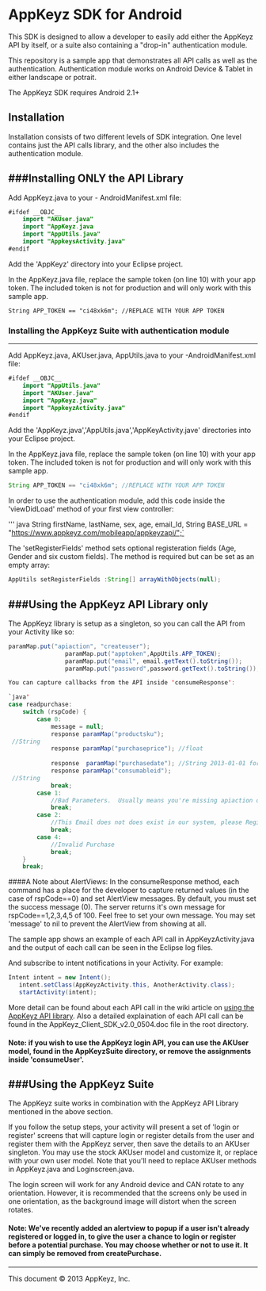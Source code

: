 AppKeyz SDK for Android
============

This SDK is designed to allow a developer to easily add either the AppKeyz API by itself, or a suite also containing a "drop-in" authentication module.

This repository is a sample app that demonstrates all API calls as well as the authentication. Authentication module works on Android Device & Tablet in either landscape or potrait.

The AppKeyz SDK requires Android 2.1+

Installation
------------

Installation consists of two different levels of SDK integration. One level contains just the API calls library, and the other also includes the authentication module.

###Installing ONLY the API Library
------
Add AppKeyz.java to your <Application Name>- AndroidManifest.xml file:

```.java
#ifdef __OBJC__
    import "AKUser.java"
    import "AppKeyz.java
    import "AppUtils.java"
    import "AppkeysActivity.java" 
#endif
```

Add the 'AppKeyz' directory into your Eclipse project.

In the AppKeyz.java file, replace the sample token (on line 10) with your app token. The included token is not for production and will only work with this sample app.

```.Java
String APP_TOKEN == "ci48xk6m"; //REPLACE WITH YOUR APP TOKEN
```


### Installing the AppKeyz Suite with authentication module
------

Add AppKeyz.java, AKUser.java, AppUtils.java to your <Application Name>-AndroidManifest.xml file:

```.java
#ifdef __OBJC__
    import "AppUtils.java"
    import "AKUser.java"
    import "AppKeyz.java"
    import "AppkeyzActivity.java"
#endif
```

Add the 'AppKeyz.java','AppUtils.java','AppKeyActivity.jave' directories into your Eclipse project.

In the AppKeyz.java file, replace the sample token (on line 10) with your app token. The included token is not for production and will only work with this sample app.

```.java
String APP_TOKEN == "ci48xk6m"; //REPLACE WITH YOUR APP TOKEN
```

In order to use the authentication module, add this code inside the 'viewDidLoad' method of your first view controller:

''' java
String firstName, lastName, sex, age, email_Id,
String BASE_URL = "https://www.appkeyz.com/mobileapp/appkeyzapi/";`

The 'setRegisterFields' method sets optional registeration fields (Age, Gender and six custom fields). The method is required but can be set as an empty array:


```Java
AppUtils setRegisterFields :String[] arrayWithObjects(null);
```

###Using the AppKeyz API Library only
------

The AppKeyz library is setup as a singleton, so you can call the API from your Activity like so:

```java
paramMap.put("apiaction", "createuser");
				paramMap.put("apptoken",AppUtils.APP_TOKEN);
				paramMap.put("email", email.getText().toString());
				paramMap.put("password",password.getText().toString());```

You can capture callbacks from the API inside 'consumeResponse':

`java'
case readpurchase:
    switch (rspCode) {
        case 0:
            message = null;
            response paramMap("productsku");
 //String
            response paramMap("purchaseprice"); //float
           
            response  paramMap("purchasedate"); //String 2013-01-01 format
            response paramMap("consumableid");
 //String
            break;
        case 1:
            //Bad Parameters.  Usually means you're missing apiaction or apptoken
            break;
        case 2:
            //This Email does not does exist in our system, please Register or log in using a different email
            break;
        case 4:
            //Invalid Purchase
            break;
    }
    break;
```

####A Note about AlertViews:
In the consumeResponse method, each command has a place for the developer to capture returned values (in the case of rspCode==0) and set AlertView messages. By default, you must set the success message (0). The server returns it's own message for rspCode==1,2,3,4,5 of 100. Feel free to set your own message. You may set 'message' to nil to prevent the AlertView from showing at all.

The sample app shows an example of each API call in AppKeyzActivity.java and the output of each call can be seen in the Eclipse log files.


And subscribe to intent notifications in your Activity. For example:

```java
Intent intent = new Intent();
   intent.setClass(AppKeyzActivity.this, AnotherActivity.class);
   startActivity(intent);
```

More detail can be found about each API call in the wiki article on <a href="https://github.com/AppKeyz/app-keyz-Android/wiki/AppKeyz-API-Library">using the AppKeyz API library</a>. Also a detailed explaination of each API call can be found in the AppKeyz_Client_SDK_v2.0_0504.doc file in the root directory.

#### Note: if you wish to use the AppKeyz login API, you can use the AKUser model, found in the AppKeyzSuite directory, or remove the assignments inside 'consumeUser'.



###Using the AppKeyz Suite
------

The AppKeyz suite works in combination with the AppKeyz API Library mentioned in the above section.

If you follow the setup steps, your activity will present a set of 'login or register' screens that will capture login or register details from the user and register them with the AppKeyz server, then save the details to an AKUser singleton. You may use the stock AKUser model and customize it, or replace with your own user model. Note that you'll need to replace AKUser methods in AppKeyz.java and Loginscreen.java.

The login screen will work for any Android device and CAN rotate to any orientation. However, it is recommended that the screens only be used in one orientation, as the background image will distort when the screen rotates.

#### Note: We've recently added an alertview to popup if a user isn't already registered or logged in, to give the user a chance to login or register before a potential purchase. You may choose whether or not to use it. It can simply be removed from createPurchase.

------
This document &copy; 2013 AppKeyz, Inc.
